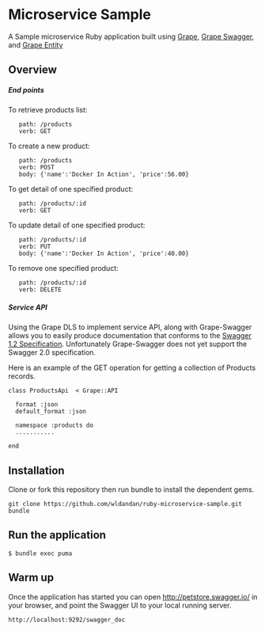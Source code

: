 Microservice Sample
==================


A Sample microservice Ruby application built using [Grape](https://github.com/intridea/grape), [Grape Swagger](https://github.com/tim-vandecasteele/grape-swagger), and [Grape Entity](https://github.com/intridea/grape-entity)

## Overview

##### End points

  To retrieve products list:

       path: /products
       verb: GET

  To create a new product:

       path: /products
       verb: POST
       body: {'name':'Docker In Action', 'price':56.00}

  To get detail of one specified product:

       path: /products/:id
       verb: GET

  To update detail of one specified product:

       path: /products/:id
       verb: PUT
       body: {'name':'Docker In Action', 'price':40.00}

  To remove one specified product:

       path: /products/:id
       verb: DELETE


##### Service API
Using the Grape DLS to implement service API, along with Grape-Swagger allows you to easily produce documentation that conforms to the [Swagger 1.2 Specification](https://github.com/swagger-api/swagger-spec). Unfortunately Grape-Swagger does not yet support the Swagger 2.0 specification.

Here is an example of the GET operation for getting a collection of Products records.

```
class ProductsApi  < Grape::API

  format :json
  default_format :json

  namespace :products do
  ...........

end

```

## Installation
Clone or fork this repository then run bundle to install the dependent gems.

    git clone https://github.com/wldandan/ruby-microservice-sample.git
    bundle

## Run the application

```
$ bundle exec puma

```


## Warm up

Once the application has started you can open http://petstore.swagger.io/ in your browser, and point the Swagger UI to your local running server.

```
http://localhost:9292/swagger_doc
```
